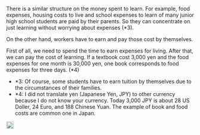 
There is a similar structure on the money spent to learn. For example, food expenses, housing costs to live and school expenses to learn of many junior high school students are paid by their parents. So they can concentrate on just learning without worrying about expenses (*3).

On the other hand, workers have to earn and pay those cost by themselves.

First of all, we need to spend the time to earn expenses for living. After that, we can pay the cost of learning. If a textbook cost 3,000 yen and the food expenses for one month is 30,000 yen, one book corresponds to food expenses for three days. (*4)


- *3: Of course, some students have to earn tuition by themselves due to the circumstances of their families.
- *4: I did not translate yen (Japanese Yen, JPY) to other currency because I do not  know your currency. Today 3,000 JPY is about 28 US Doller, 24 Euro, and 188 Chinese Yuan. The example of book and food costs are common one in Japan.

<img src='https://scrapbox.io/api/pages/nishio/en/icon' alt='en.icon' height="19.5"/>